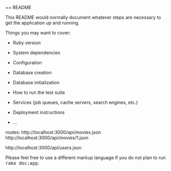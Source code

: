 == README

This README would normally document whatever steps are necessary to get the
application up and running.

Things you may want to cover:

* Ruby version

* System dependencies

* Configuration

* Database creation

* Database initialization

* How to run the test suite

* Services (job queues, cache servers, search engines, etc.)

* Deployment instructions

* ...

routes:
http://localhost:3000/api/movies.json
http://localhost:3000/api/movies/1.json

http://localhost:3000/api/users.json


Please feel free to use a different markup language if you do not plan to run
<tt>rake doc:app</tt>.
